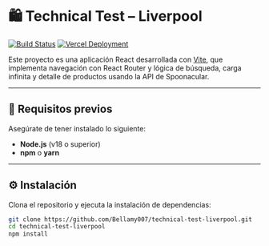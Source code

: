 # 🛍️ Technical Test – Liverpool

[![Build Status](https://github.com/tuusuario/technical-test-liverpool/actions/workflows/main.yml/badge.svg)](https://github.com/tuusuario/technical-test-liverpool/actions)
[![Vercel Deployment](https://vercelbadge.vercel.app/api/tuusuario/technical-test-liverpool)](https://technical-test-liverpool.vercel.app/)

Este proyecto es una aplicación React desarrollada con [Vite](https://vitejs.dev/), que implementa navegación con React Router y lógica de búsqueda, carga infinita y detalle de productos usando la API de Spoonacular.

---

## 🚀 Requisitos previos

Asegúrate de tener instalado lo siguiente:

- **Node.js** (v18 o superior)
- **npm** o **yarn**

---

## ⚙️ Instalación

Clona el repositorio y ejecuta la instalación de dependencias:

```bash
git clone https://github.com/Bellamy007/technical-test-liverpool.git
cd technical-test-liverpool
npm install
